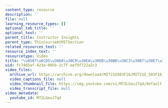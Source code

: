 ```yaml
---
content_type: resource
description: ''
file: null
learning_resource_types: []
optional_tab_title: ''
optional_text: ''
parent_title: Instructor Insights
parent_type: ThisCourseAtMITSection
related_resources_text: ''
resource_index_text: ''
resourcetype: Video
title: "\u6587\u6CD5\u3068\u30C9\u30EA\u30EB\u30BB\u30C3\u30B7\u30E7\u30F3"
uid: fc7465af-423a-005b-2c7f-eef9f722a2c3
video_files:
  archive_url: https://archive.org/download/MIT21G503F16/MIT21G_503F16_track04_ja_300k.mp4
  video_captions_file: null
  video_thumbnail_file: https://img.youtube.com/vi/M72LGeuJ7q4/default.jpg
  video_transcript_file: null
video_metadata:
  youtube_id: M72LGeuJ7q4
---
```


